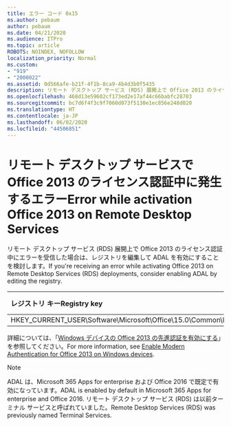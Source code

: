 ```yaml
---
title: エラー コード 0x15
ms.author: pebaum
author: pebaum
ms.date: 04/21/2020
ms.audience: ITPro
ms.topic: article
ROBOTS: NOINDEX, NOFOLLOW
localization_priority: Normal
ms.custom:
- "919"
- "2000022"
ms.assetid: 0d566afe-b21f-4f1b-8ca9-4b4d3b0f5435
description: リモート デスクトップ サービス (RDS) 展開上で Office 2013 のライセンス認証中にエラーを受信した場合は、レジストリを編集して ADAL を有効にすることを検討します。
ms.openlocfilehash: 468d13e59602cf173ed2e17af44c66babfc28703
ms.sourcegitcommit: bc7d6f4f3c9f7060d073f5130e1ec856e248d020
ms.translationtype: HT
ms.contentlocale: ja-JP
ms.lasthandoff: 06/02/2020
ms.locfileid: "44506851"
---
```

# <a name="error-while-activation-office-2013-on-remote-desktop-services"></a><span data-ttu-id="539b9-103">リモート デスクトップ サービスで Office 2013 のライセンス認証中に発生するエラー</span><span class="sxs-lookup"><span data-stu-id="539b9-103">Error while activation Office 2013 on Remote Desktop Services</span></span>

<span data-ttu-id="539b9-104">リモート デスクトップ サービス (RDS) 展開上で Office 2013 のライセンス認証中にエラーを受信した場合は、レジストリを編集して ADAL を有効にすることを検討します。</span><span class="sxs-lookup"><span data-stu-id="539b9-104">If you're receiving an error while activating Office 2013 on Remote Desktop Services (RDS) deployments, consider enabling ADAL by editing the registry.</span></span>
  
|<span data-ttu-id="539b9-105">**レジストリ キー**</span><span class="sxs-lookup"><span data-stu-id="539b9-105">**Registry key**</span></span>|<span data-ttu-id="539b9-106">**型**</span><span class="sxs-lookup"><span data-stu-id="539b9-106">**Type**</span></span>|<span data-ttu-id="539b9-107">**値**</span><span class="sxs-lookup"><span data-stu-id="539b9-107">**Value**</span></span>|
|:-----|:-----|:-----|
|<span data-ttu-id="539b9-108">HKEY_CURRENT_USER\Software\Microsoft\Office\15.0\Common\Identity\EnableADAL</span><span class="sxs-lookup"><span data-stu-id="539b9-108">HKEY_CURRENT_USER\Software\Microsoft\Office\15.0\Common\Identity\EnableADAL</span></span>  <br/> |<span data-ttu-id="539b9-109">REG_DWORD</span><span class="sxs-lookup"><span data-stu-id="539b9-109">REG_DWORD</span></span>  <br/> |<span data-ttu-id="539b9-110">1</span><span class="sxs-lookup"><span data-stu-id="539b9-110">1</span></span>  <br/> |

<span data-ttu-id="539b9-111">詳細については、「[Windows デバイスの Office 2013 の先進認証を有効にする](https://docs.microsoft.com/microsoft-365/admin/security-and-compliance/enable-modern-authentication)」を参照してください。</span><span class="sxs-lookup"><span data-stu-id="539b9-111">For more information, see [Enable Modern Authentication for Office 2013 on Windows devices](https://docs.microsoft.com/microsoft-365/admin/security-and-compliance/enable-modern-authentication).</span></span>
  
> [!NOTE]
>  <span data-ttu-id="539b9-112">ADAL は、Microsoft 365 Apps for enterprise および Office 2016 で既定で有効になっています。</span><span class="sxs-lookup"><span data-stu-id="539b9-112">ADAL is enabled by default in Microsoft 365 Apps for enterprise and Office 2016.</span></span> <span data-ttu-id="539b9-113">リモート デスクトップ サービス (RDS) は以前ターミナル サービスと呼ばれていました。</span><span class="sxs-lookup"><span data-stu-id="539b9-113">Remote Desktop Services (RDS) was previously named Terminal Services.</span></span>
  